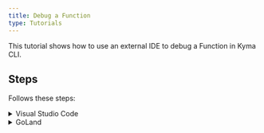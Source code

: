 ```yaml
---
title: Debug a Function
type: Tutorials
---
```


This tutorial shows how to use an external IDE to debug a Function in Kyma CLI.

## Steps


Follows these steps:

<div tabs name="steps" group="debug-function">
  <details>
  <summary label="vsc">
  Visual Studio Code
  </summary>

1. In VSC, navigate to the location of the file with the Function definition.
2. Create the `.vscode` directory.
3. In the `.vscode` directory, create the `lunch.json` file with this content:
  ```json
{
  "version": "0.2.0",
  "configurations": [
    {
      "name": "attach",
      "type": "node",
      "request": "attach",
      "port": 9229,
      "address": "localhost",
      "localRoot": "${workspaceFolder}/kubeless",
      "remoteRoot": "/kubeless",
      "restart": true,
      "protocol": "inspector",
      "timeout": 1000
    }
  ]
}
  ```
4. Run the Function with the `--debug` flag.
    ```bash
    kyma run function --debug
    ```

</details>
<details>
<summary label="goland">
GoLand
</summary>

1. In GoLand, navigate to the location of the file with the Function definition.
2. Choose the **Add Configuration...** option.
3. Add new **Attach to Node.js/Chrome** configuration with these options:
    - Host: `localhost`
    - Port: `9229`
4. Run the Function with the `--debug` flag.
    ```bash
    kyma run function --debug
    ```

    </details>
</div>
